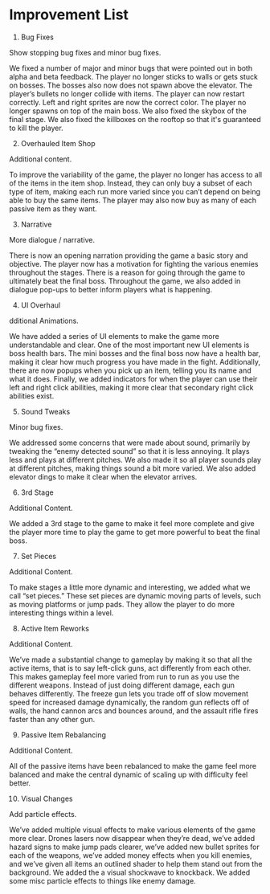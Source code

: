 # Improvement List

1. Bug Fixes

Show stopping bug fixes and minor bug fixes.

We fixed a number of major and minor bugs that were pointed out in both alpha and beta feedback. The player no longer sticks to walls or gets stuck on bosses. The bosses also now does not spawn above the elevator. The player’s bullets no longer collide with items. The player can now restart correctly. Left and right sprites are now the correct color. The player no longer spawns on top of the main boss. We also fixed the skybox of the final stage. We also fixed the killboxes on the rooftop so that it's guaranteed to kill the player.

2. Overhauled Item Shop

Additional content.

To improve the variability of the game, the player no longer has access to all of the items in the item shop. Instead, they can only buy a subset of each type of item, making each run more varied since you can’t depend on being able to buy the same items. The player may also now buy as many of each passive item as they want.

3. Narrative

More dialogue / narrative.

There is now an opening narration providing the game a basic story and objective. The player now has a motivation for fighting the various enemies throughout the stages. There is a reason for going through the game to ultimately beat the final boss. Throughout the game, we also added in dialogue pop-ups to better inform players what is happening.

4. UI Overhaul

dditional Animations.

We have added a series of UI elements to make the game more understandable and clear. One of the most important new UI elements is boss health bars. The mini bosses and the final boss now have a health bar, making it clear how much progress you have made in the fight. Additionally, there are now popups when you pick up an item, telling you its name and what it does. Finally, we added indicators for when the player can use their left and right click abilities, making it more clear that secondary right click abilities exist.

5. Sound Tweaks

Minor bug fixes.

We addressed some concerns that were made about sound, primarily by tweaking the “enemy detected sound” so that it is less annoying. It plays less and plays at different pitches. We also made it so all player sounds play at different pitches, making things sound a bit more varied. We also added elevator dings to make it clear when the elevator arrives.

6. 3rd Stage

Additional Content.

We added a 3rd stage to the game to make it feel more complete and give the player more time to play the game to get more powerful to beat the final boss.

7. Set Pieces

Additional Content.

To make stages a little more dynamic and interesting, we added what we call “set pieces.” These set pieces are dynamic moving parts of levels, such as moving platforms or jump pads. They allow the player to do more interesting things within a level.

8. Active Item Reworks

Additional Content.

We’ve made a substantial change to gameplay by making it so that all the active items, that is to say left-click guns, act differently from each other. This makes gameplay feel more varied from run to run as you use the different weapons. Instead of just doing different damage, each gun behaves differently. The freeze gun lets you trade off of slow movement speed for increased damage dynamically, the random gun reflects off of walls, the hand cannon arcs and bounces around, and the assault rifle fires faster than any other gun.

9. Passive Item Rebalancing

Additional Content.

All of the passive items have been rebalanced to make the game feel more balanced and make the central dynamic of scaling up with difficulty feel better.

10. Visual Changes

Add particle effects.

We’ve added multiple visual effects to make various elements of the game more clear. Drones lasers now disappear when they’re dead, we’ve added hazard signs to make jump pads clearer, we’ve added new bullet sprites for each of the weapons, we’ve added money effects when you kill enemies, and we’ve given all items an outlined shader to help them stand out from the background. We added the a visual shockwave to knockback. We added some misc particle effects to things like enemy damage.


